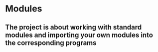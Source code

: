 # Modules
## The project is about working with standard modules and importing your own modules into the corresponding programs
